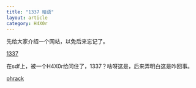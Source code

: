 ```yaml
---
title: "1337 暗语"
layout: article
category: H4X0r
---
```


先给大家介绍一个网站，以免后来忘记了。 

[1337](http://www.1337.me/)

在sdf上，被一个H4X0r给问住了，1337？啥呀这是，后来弄明白这是咋回事。

[phrack](phrack.org)
